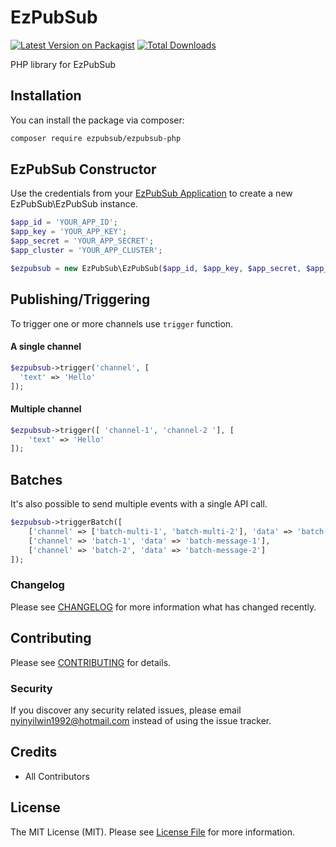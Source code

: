 # EzPubSub

[![Latest Version on Packagist](https://img.shields.io/packagist/v/ezpubsub/ezpubsub-php.svg?style=flat-square)](https://packagist.org/packages/ezpubsub/ezpubsub-php)
[![Total Downloads](https://img.shields.io/packagist/dt/ezpubsub/ezpubsub-php.svg?style=flat-square)](https://packagist.org/packages/ezpubsub/ezpubsub-php)

PHP library for EzPubSub

## Installation

You can install the package via composer:

```bash
composer require ezpubsub/ezpubsub-php
```

## EzPubSub Constructor
Use the credentials from your [EzPubSub Application](https://ezpubsub.com) to create a new EzPubSub\EzPubSub instance.

``` php
$app_id = 'YOUR_APP_ID';
$app_key = 'YOUR_APP_KEY';
$app_secret = 'YOUR_APP_SECRET';
$app_cluster = 'YOUR_APP_CLUSTER';

$ezpubsub = new EzPubSub\EzPubSub($app_id, $app_key, $app_secret, $app_cluster);
```

## Publishing/Triggering
To trigger one or more channels use ``trigger`` function.
#### A single channel
```php
$ezpubsub->trigger('channel', [
  'text' => 'Hello'
]);
```

#### Multiple channel
```php
$ezpubsub->trigger([ 'channel-1', 'channel-2 '], [
    'text' => 'Hello'
]);
```

## Batches
It's also possible to send multiple events with a single API call.
```php
$ezpubsub->triggerBatch([
    ['channel' => ['batch-multi-1', 'batch-multi-2'], 'data' => 'batch-multi-message'],
    ['channel' => 'batch-1', 'data' => 'batch-message-1'],
    ['channel' => 'batch-2', 'data' => 'batch-message-2']
]);
```

### Changelog

Please see [CHANGELOG](CHANGELOG.md) for more information what has changed recently.

## Contributing

Please see [CONTRIBUTING](CONTRIBUTING.md) for details.

### Security

If you discover any security related issues, please email nyinyilwin1992@hotmail.com instead of using the issue tracker.

## Credits

- All Contributors

## License

The MIT License (MIT). Please see [License File](LICENSE.md) for more information.
